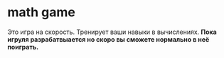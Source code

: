 # math game
 Это игра на скорость. Тренирует ваши навыки в вычислениях.
**Пока игруля разрабатвыается но скоро вы сможете нормально в неё поиграть.**